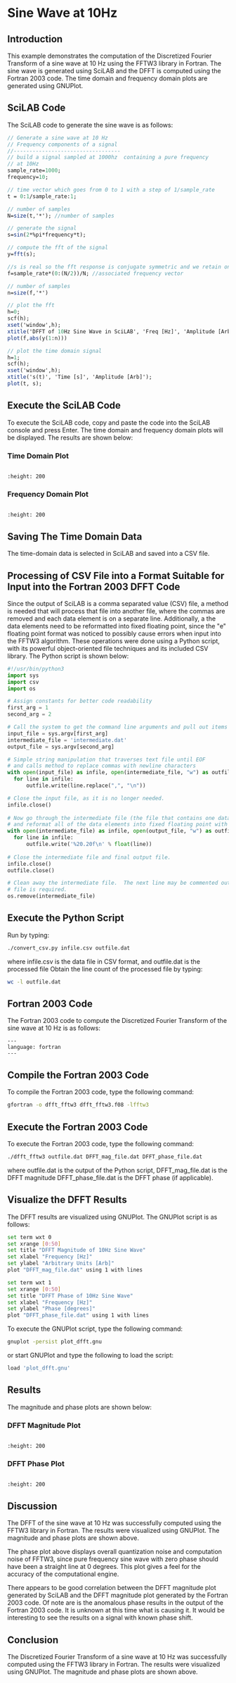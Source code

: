 # Sine Wave at 10Hz

## Introduction
This example demonstrates the computation of the Discretized Fourier Transform of a sine wave at 10 Hz using the FFTW3 library in Fortran. The sine wave is generated using SciLAB and the DFFT is computed using the Fortran 2003 code. The time domain and frequency domain plots are generated using GNUPlot.

## SciLAB Code
The SciLAB code to generate the sine wave is as follows:
```scilab
// Generate a sine wave at 10 Hz
// Frequency components of a signal
//----------------------------------
// build a signal sampled at 1000hz  containing a pure frequency
// at 10Hz
sample_rate=1000;
frequency=10;

// time vector which goes from 0 to 1 with a step of 1/sample_rate
t = 0:1/sample_rate:1;

// number of samples
N=size(t,'*'); //number of samples

// generate the signal
s=sin(2*%pi*frequency*t);

// compute the fft of the signal
y=fft(s);

//s is real so the fft response is conjugate symmetric and we retain only the first N/2 points
f=sample_rate*(0:(N/2))/N; //associated frequency vector

// number of samples
n=size(f,'*')

// plot the fft
h=0;
scf(h);
xset('window',h);
xtitle('DFFT of 10Hz Sine Wave in SciLAB', 'Freq [Hz]', 'Amplitude [Arb]');
plot(f,abs(y(1:n)))

// plot the time domain signal
h=1;
scf(h);
xset('window',h);
xtitle('s(t)', 'Time [s]', 'Amplitude [Arb]');
plot(t, s);
```

## Execute the SciLAB Code
To execute the SciLAB code, copy and paste the code into the SciLAB console and press Enter.  The time domain and frequency domain plots will be displayed.  The results are shown below:

### Time Domain Plot
```{image} images/scilab_sine_wave2_10Hz.jpeg

:height: 200
```

### Frequency Domain Plot
```{image} images/scilab_sine_wave2_10Hz_FFT.jpg

:height: 200
```

## Saving The Time Domain Data
The time-domain data is selected in SciLAB and saved into a CSV file. 

## Processing of CSV File into a Format Suitable for Input into the Fortran 2003 DFFT Code
Since the output of SciLAB is a comma separated value (CSV) file, a method is needed that will process that file into another file, where the commas are removed and each data element is on a separate line.
Additionally, a the data elements need to be reformatted into fixed floating point, since the "e"
floating point format was noticed to possibly cause errors when input into the FFTW3 algorithm.
These operations were done using a Python script, with its powerful object-oriented file techniques and its included CSV library. The Python script is shown below: 

```python
#!/usr/bin/python3
import sys
import csv
import os

# Assign constants for better code readability
first_arg = 1
second_arg = 2

# Call the system to get the command line arguments and pull out items from the list
input_file = sys.argv[first_arg]
intermediate_file = 'intermediate.dat'
output_file = sys.argv[second_arg]

# Simple string manipulation that traverses text file until EOF 
# and calls method to replace commas with newline characters
with open(input_file) as infile, open(intermediate_file, "w") as outfile:
  for line in infile:
      outfile.write(line.replace(",", "\n"))

# Close the input file, as it is no longer needed.
infile.close()
      
# Now go through the intermediate file (the file that contains one data element per line)
# and reformat all of the data elements into fixed floating point with 20 decimal precision.
with open(intermediate_file) as infile, open(output_file, "w") as outfile:
  for line in infile:
      outfile.write('%20.20f\n' % float(line))
            
# Close the intermediate file and final output file.
infile.close()
outfile.close()

# Clean away the intermediate file.  The next line may be commented out if the intermediate 
# file is required.
os.remove(intermediate_file)
```

## Execute the Python Script
Run by typing: 
```bash
./convert_csv.py infile.csv outfile.dat
```

where infile.csv is the data file in CSV format, and outfile.dat is the processed file
Obtain the line count of the processed file by typing: 

```bash
wc -l outfile.dat
```

## Fortran 2003 Code
The Fortran 2003 code to compute the Discretized Fourier Transform of the sine wave at 10 Hz is as follows:

```{literalinclude} ../code/dfft_fftw3.f08
---
language: fortran
---
```

## Compile the Fortran 2003 Code
To compile the Fortran 2003 code, type the following command:

```bash
gfortran -o dfft_fftw3 dfft_fftw3.f08 -lfftw3
```

## Execute the Fortran 2003 Code
To execute the Fortran 2003 code, type the following command:

```bash
./dfft_fftw3 outfile.dat DFFT_mag_file.dat DFFT_phase_file.dat
```

where outfile.dat is the output of the Python script, DFFT_mag_file.dat is the DFFT magnitude
DFFT_phase_file.dat is the DFFT phase (if applicable).

## Visualize the DFFT Results
The DFFT results are visualized using GNUPlot.  The GNUPlot script is as follows:

```bash
set term wxt 0
set xrange [0:50]
set title "DFFT Magnitude of 10Hz Sine Wave"
set xlabel "Frequency [Hz]"
set ylabel "Arbitrary Units [Arb]"
plot "DFFT_mag_file.dat" using 1 with lines

set term wxt 1
set xrange [0:50]
set title "DFFT Phase of 10Hz Sine Wave"
set xlabel "Frequency [Hz]"
set ylabel "Phase [degrees]"
plot "DFFT_phase_file.dat" using 1 with lines
```

To execute the GNUPlot script, type the following command:

```bash
gnuplot -persist plot_dfft.gnu
```
or start GNUPlot and type the following to load the script:

```bash
load 'plot_dfft.gnu'
```

## Results


The magnitude and phase plots are shown below:

### DFFT Magnitude Plot
```{image} images/DFFT_mag_sine_wave2_10Hz.jpeg

:height: 200
```

### DFFT Phase Plot
```{image} images/DFFT_phase_sine_wave2_10Hz.jpeg

:height: 200
```

## Discussion
The DFFT of the sine wave at 10 Hz was successfully computed using the FFTW3 library in Fortran. The results were visualized using GNUPlot. The magnitude and phase plots are shown above.

The phase plot above displays overall quantization noise and computation noise of FFTW3, since
pure frequency sine wave with zero phase should have been a straight line at 0 degrees.
This plot gives a feel for the accuracy of the computational engine. 

There appears to be good correlation between the DFFT magnitude plot generated by SciLAB and
the DFFT magnitude plot generated by the Fortran 2003 code. Of note are is the anomalous
phase results in the output of the Fortran 2003 code. It is unknown at this time what is causing it.  It would be interesting to see the results on a signal with known phase shift. 

## Conclusion
The Discretized Fourier Transform of a sine wave at 10 Hz was successfully computed using the FFTW3 library in Fortran. The results were visualized using GNUPlot. The magnitude and phase plots are shown above.







